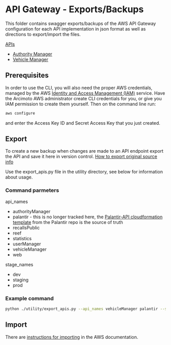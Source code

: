 # API Gateway - Exports/Backups

This folder contains swagger exports/backups of the AWS API Gateway configuration for each API implementation in json format as well as directions to export/import the files.

[APIs](https://us-west-2.console.aws.amazon.com/apigateway/main/apis?region=us-west-2)

- [Authority Manager](https://us-west-2.console.aws.amazon.com/apigateway/home?region=us-west-2#/apis/8xlss9lsy0/resources/6t1u9zstw2)
- [Vehicle Manager](https://us-west-2.console.aws.amazon.com/apigateway/home?region=us-west-2#/apis/dsbyqxkezg/resources/goknu5wxgh)

## Prerequisites

In order to use the CLI, you will also need the proper AWS credentials, managed by the AWS [Identity and Access Management (IAM)](https://console.aws.amazon.com/iam/home?#/home) service.  Have the Arcimoto AWS administrator create CLI credentials for you, or give you IAM permission to create them yourself.  Then on the command line run:

```bash
aws configure
```

and enter the Access Key ID and Secret Access Key that you just created.

## Export

To create a new backup when changes are made to an API endpoint export the API and save it here in version control. [How to export original source info](https://docs.aws.amazon.com/en_pv/apigateway/latest/developerguide/api-gateway-export-api.html)

Use the export_apis.py file in the utility directory, see below for information about usage.

### Command parmeters

api_names

- authorityManager
- palantir - this is no longer tracked here, the [Palantir-API cloudformation template](https://us-west-2.console.aws.amazon.com/cloudformation/home?region=us-west-2#/stacks/stackinfo?filteringStatus=active&filteringText=Palantir&viewNested=true&hideStacks=false&stackId=arn%3Aaws%3Acloudformation%3Aus-west-2%3A511596272857%3Astack%2FPalantir-API%2F361739d0-e4fe-11eb-b113-0a9b91f626e1) from the Palantir repo is the source of truth
- recallsPublic
- reef
- statistics
- userManager
- vehicleManager
- web

stage_names

- dev
- staging
- prod

### Example command

```bash
python ./utility/export_apis.py --api_names vehicleManager palantir --stage_names dev staging prod
```

## Import

There are [instructions for importing](https://docs.aws.amazon.com/apigateway/latest/developerguide/api-gateway-import-api.html) in the AWS documentation.
